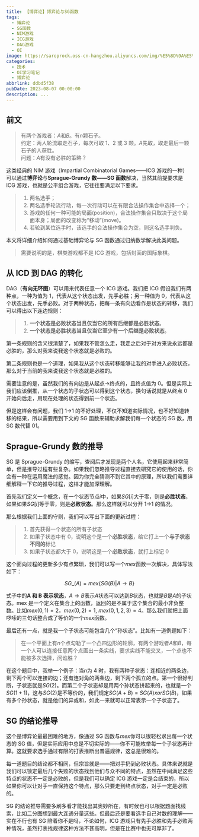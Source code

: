 ```yaml
---
title: 【博弈论】博弈论与SG函数
tags:
  - 博弈论
  - SG函数
  - NIM游戏
  - ICG游戏
  - DAG游戏
  - OI
image: https://saroprock.oss-cn-hangzhou.aliyuncs.com/img/%E5%8D%9A%E5%BC%88%E8%AE%BA.jpg
categories:
  - 技术
  - OI学习笔记
  - 博弈论
abbrlink: ddbd5f38
pubDate: 2023-08-07 00:00:00
description: ...
---
```


## 前文

> 有两个游戏者：$A$和$B$。有$n$颗石子。  
> 约定：两人轮流取走石子，每次可取 1、2 或 3 颗。$A$先取，取走最后一颗石子的人获胜。  
> 问题：$A$有没有必胜的策略？

这类经典的 NIM 游戏（Impartial Combinatorial Games——ICG 游戏的一种）可以通过**博弈论**与**Sprague-Grundy 数——SG 函数**解决，当然其前提要求是 ICG 游戏，也就是公平组合游戏，它往往要满足以下要求。

> 1.  两名选手；
> 2.  两名选手轮流行动，每一次行动可以在有限合法操作集合中选择一个；
> 3.  游戏的任何一种可能的局面(position)，合法操作集合只取决于这个局面本身；局面的改变称为“移动”(move)。
> 4.  若轮到某位选手时，该选手的合法操作集合为空，则这名选手判负。

本文将详细介绍如何通过基础博弈论与 SG 函数通过归纳数学解决此类问题。

> 需要说明的是，棋类游戏都不是 ICG 游戏，包括封面的国际象棋。

## 从 ICD 到 DAG 的转化

DAG（**有向无环图**）可以用来代表任意一个 ICG 游戏。我们把 ICG 假设我们有两种点，一种为值为 1，代表从这个状态出发，先手必胜；另一种值为 0，代表从这个状态出发，先手必败。对于两种状态，把每一条有向边看作是状态的转移，我们可以得出以下连边规则：

> 1.  **一个状态是必败状态当且仅当它的所有后继都是必胜状态**。
> 2.  **一个状态是必胜状态当且仅当它至少有一个后继是必败状态**。

第一条规则的含义很清楚了，如果我不管怎么走，我走之后对于对方来说永远都是必胜的，那么对我来说我这个状态就是必败的。

第二条规则也是一个道理，如果我从这个状态转移能够让我的对手进入必败状态，那么对于当前的我来说我这个状态就是必胜的。

需要注意的是，虽然我们的有向边是从起点->终点的，且终点值为 0。但是实际上我们应该倒推，从一个状态的子状态可以得到这个状态，换句话说就是从终点 0 开始向后走，用现在处理的状态得到前一个状态。

但是这样会有问题，我们 1->1 的不好处理，不仅不知道实际情况，也不好知道转移的结果，所以需要用到下文的 SG 函数来辅助求解我们每一个状态的 SG 数，用 SG 数代替 01。

## Sprague-Grundy 数的推导

SG 是 Sprague-Grundy 的缩写，查阅后才发现是两个人名，它使用起来非常简单，但是推导过程有些复杂。如果我们忽略推导过程直接去研究它的使用的话，你会有一种在运用魔法的感觉。因为你完全猜测不到它其中的原理，所以我们需要详细解释一下它的推导过程，这样才能加深理解。

首先我们定义一个概念，在一个状态节点$i$中，如果$SG[i]$大于零，则是**必胜状态**，如果如果$SG[i]$等于零，则是**必败状态**。那么这样就可以分开 1->1 的情况。

那么根据我们上面的守则，我们可以写出下面的更新过程：

> 1.  首先获得一个状态的所有子状态
> 2.  如果子状态中有 0，说明这个是一个**必胜状态**，给它打上一个**与子状态不同的**标记
> 3.  如果子状态都大于 0，说明这是一个**必败状态**，就打上标记 0

这个面向过程的更新多少有点繁琐，我们可以写一个$mex$函数一次解决，具体写法如下：

$$ SG\_{}\left(A\right)=mex\left\lbrace SG\left(B\right)\left|A\rightarrow B\right.\right\rbrace $$

式子中的**A 和 B 表示状态**，$A\rightarrow B$表示$A$状态可以达到$B$状态，也就是$B$是$A$的子状态。mex 是一个定义在集合上的函数，返回的是不属于这个集合的最小非负整数。比如$mex(0, 1)= 2$，$mex(0, 2) = 1$, $mex(0,1, 2, 3)=4$。那么我们就把上面啰嗦的三句话整合成了等价的一个$mex$函数。

最后还有一点，就是我一个子状态可能包含几个“孙状态”。比如有一道例题如下：

> 在一个平面上有$n$个点勾勒了一个凸四边形的轮廓，有两个游戏者$A$和$B$，每一个人可以连接任意两个点画出一条实线，要求实线不能交叉，一个点也不能被多次选择，问谁胜？

在这个题目中，我举一个例子：当$n$为 4 时，我有两种子状态：连相近的两条边，剩下两个可以连接的边；还有连对角的两条边，剩下两个孤立的点。第一个很好判断，子状态就是$SG(2)$。而第二个子状态却是用两个孙状态拼起来的，也就是一个$SG(1+1)$，这与$SG(2)$是不等价的，我们规定$SG(A + B) = SG(A) xor SG(B)$，如果有多个孙状态，就是他们的异或和，如此一来就可以正常表示一个子状态了。

## SG 的结论推导

这个是博弈论最最困难的地方，像通过 SG 函数与$mex$你可以很轻松求出每一个状态的 SG 值，但是实际应用中总是不切实际的——你不可能枚举每一个子状态再计算。这就要求选手通过有限的打表推断出普遍规律，这总是很难的。

每一道题目的结论都不相同，但宗旨就是——把对手扔到必败状态。具体来说就是我们可以锁定最后几个失败的状态找到他们与众不同的特点，虽然在中间满足这些特点的状态不一定是必败的，但是我们可以确定 ICG 游戏一定是会结束的，所以如果你可以让对手一直保持这个特点，那么只要走到终点状态，对手一定是必败的。

SG 的结论推导需要多刷多看才能找出其奥妙所在，有时候也可以根据题面找线索，比如二分图想到最大连通分量这些。但最后还是要看选手自己对数的理解——实在不行也有 SG 陪着你不是吗，不论如何，ICG 游戏只有先手必胜和先手必败两种情况，虽然打表找规律这种方法不甚高明，但是在比赛中也无可厚非了。
